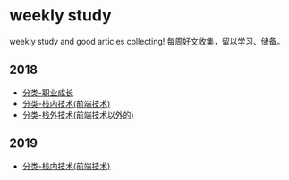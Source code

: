# weekly study
weekly study and good articles collecting!
每周好文收集，留以学习、储备。

## 2018
* [分类-职业成长](way.md)
* [分类-栈内技术(前端技术)](fe2018.md)
* [分类-栈外技术(前端技术以外的)](other.md)

## 2019
* [分类-栈内技术(前端技术)](fe2019.md)

